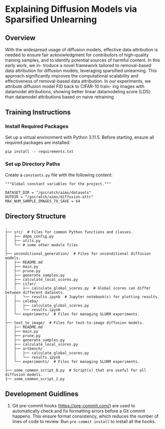 # Explaining Diffusion Models via Sparsified Unlearning

## Overview
With the widespread usage of diffusion models, effective data attribution is needed
to ensure fair acknowledgment for contributors of high-quality training samples,
and to identify potential sources of harmful content. In this early work, we in-
troduce a novel framework tailored to removal-based data attribution for diffusion
models, leveraging sparsified unlearning. This approach significantly improves
the computational scalability and effectiveness of removal-based data attribution.
In our experiments, we attribute diffusion model FID back to CIFAR-10 train-
ing images with datamodel attributions, showing better linear datamodeling score
(LDS) than datamodel attributions based on naive retraining

## Training Instructions

### Install Required Packages
Set up a virtual environment with Python 3.11.5.
Before starting, ensure all required packages are installed:
```bash
pip install -r requirements.txt
```

### Set up Directory Paths
Create a `constants.py` file with the following content:
```
"""Global constant variables for the project."""

DATASET_DIR = "/gscratch/aims/datasets"
OUTDIR = "/gscratch/aims/diffusion-attr"
MAX_NUM_SAMPLE_IMAGES_TO_SAVE = 64

```

## Directory Structure

```plaintext
.
├── src/  # Files for common Python functions and classes.
│   ├── ddpm_config.py
│   ├── utils.py
│   └── # some other module files
│
├── unconditional_generation/  # Files for unconditional diffusion models.
│   ├── README.md
│   ├── main.py
│   ├── prune.py
│   ├── generate_samples.py
│   ├── calculate_local_scores.py
│   ├── cifar/
│   │   ├── calculate_global_scores.py  # Global scores can differ between different datasets.
│   │   └── results.ipynb  # Jupyter notebook(s) for plotting results.
│   ├── celeba/
│   │   ├── calculate_global_scores.py
│   │   └── results.ipynb
│   └── experiments/  # Files for managing SLURM experiments.
│
├── text_to_image/  # Files for text-to-image diffusion models.
│   ├── README.md
│   ├── main.py
│   ├── prune.py
│   ├── generate_samples.py
│   ├── calculate_local_scores.py
│   ├── artbench/
│   │   ├── calculate_global_scores.py
│   │   └── results.ipynb
│   └── experiments/  # Files for managing SLURM experiments.
│
├── some_common_script_0.py  # Script(s) that are useful for all diffusion models.
├── some_common_script_1.py

```

## Development Guidlines
1. Git pre-commit hooks (https://pre-commit.com/) are used to automatically
check and fix formatting errors before a Git commit happens. This ensure format
consistency, which reduces the number of lines of code to review. Run
`pre-commit install` to install all the hooks.
